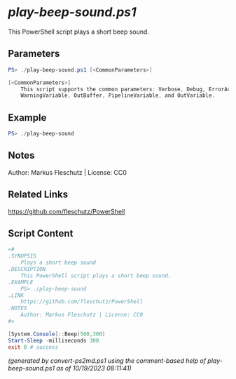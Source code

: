 *play-beep-sound.ps1*
================

This PowerShell script plays a short beep sound.

Parameters
----------
```powershell
PS> ./play-beep-sound.ps1 [<CommonParameters>]

[<CommonParameters>]
    This script supports the common parameters: Verbose, Debug, ErrorAction, ErrorVariable, WarningAction, 
    WarningVariable, OutBuffer, PipelineVariable, and OutVariable.
```

Example
-------
```powershell
PS> ./play-beep-sound

```

Notes
-----
Author: Markus Fleschutz | License: CC0

Related Links
-------------
https://github.com/fleschutz/PowerShell

Script Content
--------------
```powershell
<#
.SYNOPSIS
	Plays a short beep sound
.DESCRIPTION
	This PowerShell script plays a short beep sound.
.EXAMPLE
	PS> ./play-beep-sound
.LINK
	https://github.com/fleschutz/PowerShell
.NOTES
	Author: Markus Fleschutz | License: CC0
#>

[System.Console]::Beep(500,300)
Start-Sleep -milliseconds 300
exit 0 # success
```

*(generated by convert-ps2md.ps1 using the comment-based help of play-beep-sound.ps1 as of 10/19/2023 08:11:41)*
